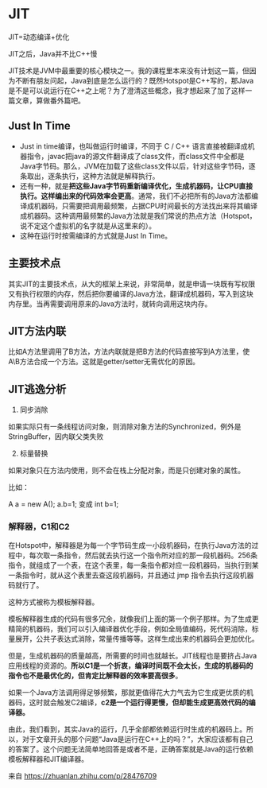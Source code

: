 # JIT

JIT=动态编译+优化

JIT之后，Java并不比C++慢

JIT技术是JVM中最重要的核心模块之一。我的课程里本来没有计划这一篇，但因为不断有朋友问起，Java到底是怎么运行的？既然Hotspot是C++写的，那Java是不是可以说运行在C++之上呢？为了澄清这些概念，我才想起来了加了这样一篇文章，算做番外篇吧。 

## **Just In Time**

- Just     in time编译，也叫做运行时编译，不同于 C / C++     语言直接被翻译成机器指令，javac把java的源文件翻译成了class文件，而class文件中全都是Java字节码。那么，JVM在加载了这些class文件以后，针对这些字节码，逐条取出，逐条执行，这种方法就是解释执行。
- 还有一种，就是**把这些Java字节码重新编译优化，生成机器码，让CPU直接执行。这样编出来的代码效率会更高**。通常，我们不必把所有的Java方法都编译成机器码，只需要把调用最频繁，占据CPU时间最长的方法找出来将其编译成机器码。这种调用最频繁的Java方法就是我们常说的热点方法（Hotspot，说不定这个虚拟机的名字就是从这里来的）。
- 这种在运行时按需编译的方式就是Just     In Time。

## **主要技术点**

其实JIT的主要技术点，从大的框架上来说，非常简单，就是申请一块既有写权限又有执行权限的内存，然后把你要编译的Java方法，翻译成机器码，写入到这块内存里。当再需要调用原来的Java方法时，就转向调用这块内存。

## **JIT方法内联**

比如A方法里调用了B方法，方法内联就是把B方法的代码直接写到A方法里，使A\B方法合成一个方法。这就是getter/setter无需优化的原因。

## **JIT逃逸分析**

1. 同步消除

如果实际只有一条线程访问对象，则消除对象方法的Synchronized，例外是StringBuffer，因内联父类失败

2. 标量替换

如果对象只在方法内使用，则不会在栈上分配对象，而是只创建对象的属性。

比如：

A a = new A(); a.b=1; 变成 int b=1;

### 解释器，C1和C2

在Hotspot中，解释器是为每一个字节码生成一小段机器码，在执行Java方法的过程中，每次取一条指令，然后就去执行这一个指令所对应的那一段机器码。256条指令，就组成了一个表，在这个表里，每一条指令都对应一段机器码，当执行到某一条指令时，就从这个表里去查这段机器码，并且通过 jmp 指令去执行这段机器码就行了。

这种方式被称为模板解释器。

模板解释器生成的代码有很多冗余，就像我们上面的第一个例子那样。为了生成更精简的机器码，我们可以引入编译器优化手段，例如全局值编码，死代码消除，标量展开，公共子表达式消除，常量传播等等。这样生成出来的机器码会更加优化。

但是，生成机器码的质量越高，所需要的时间也就越长。JIT线程也是要挤占Java 应用线程的资源的。**所以C1是一个折衷，编译时间既不会太长，生成的机器码的指令也不是最优化的，但肯定比解释器的效率要高很多**。

如果一个Java方法调用得足够频繁，那就更值得花大力气去为它生成更优质的机器码，这时就会触发C2编译，**c2是一个运行得更慢，但却能生成更高效代码的编译器。**

由此，我们看到，其实Java的运行，几乎全部都依赖运行时生成的机器码上。所以，对于文章开头的那个问题“Java是运行在C++上的吗？”，大家应该都有自己的答案了。这个问题无法简单地回答是或者不是，正确答案就是Java的运行依赖模板解释器和JIT编译器。

来自 <https://zhuanlan.zhihu.com/p/28476709> 